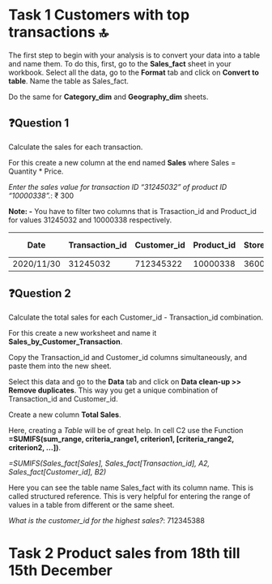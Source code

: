 # Task 1 Customers with top transactions :top:

The first step to begin with your analysis is to convert your data into a table and name them. To do this, first, go to the **Sales_fact** sheet in your workbook. Select all the data, go to the **Format** tab and click on **Convert to table**. Name the table as Sales_fact.

Do the same for **Category_dim** and **Geography_dim** sheets.

## ❓Question 1 
Calculate the sales for each transaction.

For this create a new column at the end named **Sales** where Sales = Quantity * Price.

_Enter the sales value for transaction ID “31245032” of product ID “10000338”._: ₹ 300

**Note: -** You have to filter two columns that is Trasaction_id and Product_id for values 31245032 and 10000338 respectively.

| Date       | Transaction_id | Customer_id | Product_id | Store_id |	Quantity | Price (INR) | Sales |
|------------|----------------|-------------|------------|----------|----------|-------------|-------|
| 2020/11/30 |    31245032    |  712345322  |  10000338  |  36002   |   3.00   |   100.00    | 	300  |

## ❓Question 2
Calculate the total sales for each Customer_id - Transaction_id combination.

For this create a new worksheet and name it **Sales_by_Customer_Transaction**.

Copy the Transaction_id and Customer_id columns simultaneously, and paste them into the new sheet.

Select this data and go to the **Data** tab and click on **Data clean-up >> Remove duplicates**. This way you get a unique combination of Transaction_id and Customer_id.

Create a new column **Total Sales**. 

Here, creating a _Table_ will be of great help. In cell C2 use the Function **=SUMIFS(sum_range, criteria_range1, criterion1, [criteria_range2, criterion2, ...])**.

_=SUMIFS(Sales_fact[Sales], Sales_fact[Transaction_id], A2, Sales_fact[Customer_id], B2)_

Here you can see the table name Sales_fact with its column name. This is called structured reference. This is very helpful for entering the range of values in a table from different or the same sheet.

_What is the customer_id for the highest sales?_: 712345388

# Task 2 Product sales from 18th till 15th December

